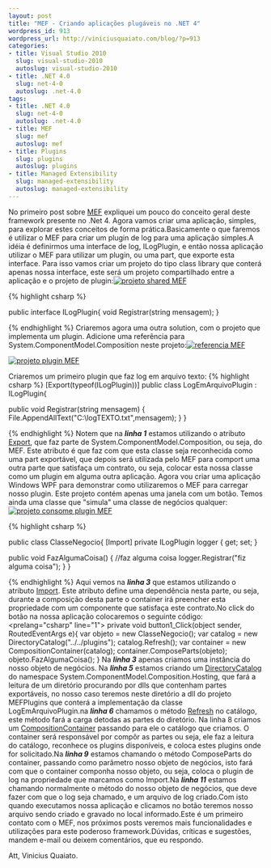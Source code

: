 ```yaml
---
layout: post
title: "MEF - Criando aplicações plugáveis no .NET 4"
wordpress_id: 913
wordpress_url: http://viniciusquaiato.com/blog/?p=913
categories:
- title: Visual Studio 2010
  slug: visual-studio-2010
  autoslug: visual-studio-2010
- title: .NET 4.0
  slug: net-4-0
  autoslug: .net-4.0
tags:
- title: .NET 4.0
  slug: net-4-0
  autoslug: .net-4.0
- title: MEF
  slug: mef
  autoslug: mef
- title: Plugins
  slug: plugins
  autoslug: plugins
- title: Managed Extensibility
  slug: managed-extensibility
  autoslug: managed-extensibility
---
```



No primeiro post sobre [MEF](http://viniciusquaiato.com/blog/mef-managed-extensibility-framework-no-net-4/) expliquei um pouco do conceito geral deste framework presente no .Net 4. Agora vamos criar uma aplicação, simples, para explorar estes conceitos de forma prática.Basicamente o que faremos é utilizar o MEF para criar um plugin de log para uma aplicação simples.A idéia é definirmos uma interface de log, ILogPlugin, e então nossa aplicação utilizar o MEF para utilizar um plugin, ou uma part, que exporte esta interface. Para isso vamos criar um projeto do tipo class library que conterá apenas nossa interface, este será um projeto compartilhado entre a aplicação e o projeto de plugin:[![projeto shared MEF](http://viniciusquaiato.com/images_posts/projeto-shared.jpg "projeto shared MEF")](http://viniciusquaiato.com/images_posts/projeto-shared.jpg)


{% highlight csharp %}

public interface ILogPlugin{
void Registrar(string mensagem);
    }



{% endhighlight %}
Criaremos agora uma outra solution, com o projeto que implementa um plugin. Adicione uma referência para System.ComponentModel.Composition neste projeto:[![referencia MEF](http://viniciusquaiato.com/images_posts/referencia-MEF-300x253.jpg "referencia MEF")](http://viniciusquaiato.com/images_posts/referencia-MEF.jpg)



[![projeto plugin MEF](http://viniciusquaiato.com/images_posts/projeto-plugin.jpg "projeto plugin MEF")](http://viniciusquaiato.com/images_posts/projeto-plugin.jpg)

Criaremos um primeiro plugin que faz log em arquivo texto:
{% highlight csharp %}
[Export(typeof(ILogPlugin))]
public class LogEmArquivoPlugin : ILogPlugin{

public void Registrar(string mensagem)    {        File.AppendAllText("C:\\logTEXTO.txt",mensagem);
    }
}



{% endhighlight %}
Notem que na **_linha 1_** estamos utilizando o atributo [Export](http://msdn.microsoft.com/en-us/library/system.componentmodel.composition.exportattribute.aspx), que faz parte de System.ComponentModel.Composition, ou seja, do MEF. Este atributo é que faz com que esta classe seja reconhecida como uma part exportável, que depois será utilizada pelo MEF para comport uma outra parte que satisfaça um contrato, ou seja, colocar esta nossa classe como um plugin em alguma outra aplicação. Agora vou criar uma aplicação Windows WPF para demonstrar como utilizaremos o MEF para carregar nosso plugin. Este projeto contém apenas uma janela com um botão. Temos ainda uma classe que "simula" uma classe de negócios qualquer:[![projeto consome plugin MEF](http://viniciusquaiato.com/images_posts/projeto-consome-plugin.jpg "projeto consome plugin MEF")](http://viniciusquaiato.com/images_posts/projeto-consome-plugin.jpg)


{% highlight csharp %}

public class ClasseNegocio{    [Import]
private ILogPlugin logger { get;
    set;
    }

public void FazAlgumaCoisa()    {        //faz alguma coisa        logger.Registrar("fiz alguma coisa");
    }
}

{% endhighlight %}
Aqui vemos na _**linha 3**_ que estamos utilizando o atributo [Import](http://msdn.microsoft.com/en-us/library/system.componentmodel.composition.importattribute.aspx). Este atributo define uma dependência nesta parte, ou seja, durante a composição desta parte o container irá preencher esta propriedade com um componente que satisfaça este contrato.No click do botão na nossa aplicação colocaremos o seguinte código:<prelang="csharp" line="1">
private void button1_Click(object sender, RoutedEventArgs e){
var objeto = new ClasseNegocio();
var catalog = new DirectoryCatalog("../../plugins");
    catalog.Refresh();
var container = new CompositionContainer(catalog);
    container.ComposeParts(objeto);
    objeto.FazAlgumaCoisa();
    }
Na **_linha 3_** apenas criamos uma instância do nosso objeto de negócios. Na _**linha 5**_ estamos criando um [DirectoryCatalog](http://msdn.microsoft.com/en-us/library/system.componentmodel.composition.hosting.directorycatalog.aspx) do namespace System.ComponentModel.Composition.Hosting, que fará a leitura de um diretório procurando por dlls que contenham partes exportáveis, no nosso caso teremos neste diretório a dll do projeto MEFPlugins que conterá a implementação da classe LogEmArquivoPlugin.na _**linha 6**_ chamamos o método [Refresh](http://msdn.microsoft.com/en-us/library/system.componentmodel.composition.hosting.directorycatalog.refresh(v=VS.100).aspx) no catálogo, este método fará a carga detodas as partes do diretório. Na linha 8 criamos um [CompositionContainer](http://msdn.microsoft.com/en-us/library/system.componentmodel.composition.hosting.compositioncontainer.aspx) passando para ele o catálogo que criamos. O container será responsável por compôr as partes ou seja, ele faz a leitura do catálogo, reconhece os plugins disponíveis, e coloca estes plugins onde for solicitado.Na _**linha 9**_ estamos chamando o método ComposeParts do container, passando como parâmetro nosso objeto de negócios, isto fará com que o container componha nosso objeto, ou seja, coloca o plugin de log na propriedade que marcamos como Import.Na _**linha 11**_ estamos chamando normalmente o método do nosso objeto de negócios, que deve fazer com que o log seja chamado, e um arquivo de log criado.Com isto quando executamos nossa aplicação e clicamos no botão teremos nosso arquivo sendo criado e gravado no local informado.Este é um primeiro contato com o MEF, nos próximos posts veremos mais funcionalidades e utilizações para este poderoso framework.Dúvidas, críticas e sugestões, mandem e-mail ou deixem comentários, que eu respondo.

Att,
Vinicius Quaiato.
